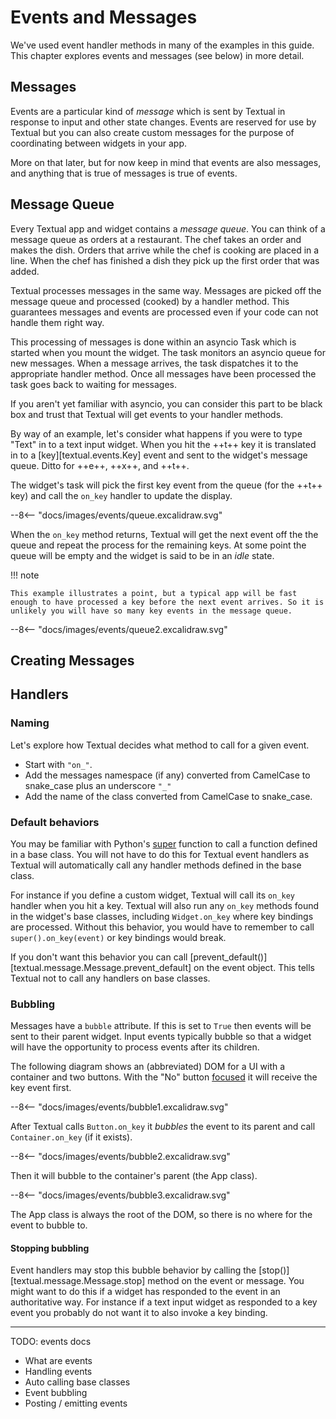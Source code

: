 # Events and Messages

We've used event handler methods in many of the examples in this guide. This chapter explores events and messages (see below) in more detail.

## Messages

Events are a particular kind of *message* which is sent by Textual in response to input and other state changes. Events are reserved for use by Textual but you can also create custom messages for the purpose of coordinating between widgets in your app.

More on that later, but for now keep in mind that events are also messages, and anything that is true of messages is true of events.

## Message Queue

Every Textual app and widget contains a *message queue*. You can think of a message queue as orders at a restaurant. The chef takes an order and makes the dish. Orders that arrive while the chef is cooking are placed in a line. When the chef has finished a dish they pick up the first order that was added.

Textual processes messages in the same way. Messages are picked off the message queue and processed (cooked) by a handler method. This guarantees messages and events are processed even if your code can not handle them right way. 

This processing of messages is done within an asyncio Task which is started when you mount the widget. The task monitors an asyncio queue for new messages. When a message arrives, the task dispatches it to the appropriate handler method. Once all messages have been processed the task goes back to waiting for messages.

If you aren't yet familiar with asyncio, you can consider this part to be black box and trust that Textual will get events to your handler methods.

By way of an example, let's consider what happens if you were to type "Text" in to a text input widget. When you hit the ++t++ key it is translated in to a [key][textual.events.Key] event and sent to the widget's message queue. Ditto for ++e++, ++x++, and ++t++. 

The widget's task will pick the first key event from the queue (for the ++t++ key) and call the `on_key` handler to update the display.

<div class="excalidraw">
--8<-- "docs/images/events/queue.excalidraw.svg"
</div>

When the `on_key` method returns, Textual will get the next event off the the queue and repeat the process for the remaining keys. At some point the queue will be empty and the widget is said to be in an *idle* state.

!!! note

    This example illustrates a point, but a typical app will be fast enough to have processed a key before the next event arrives. So it is unlikely you will have so many key events in the message queue.

<div class="excalidraw">
--8<-- "docs/images/events/queue2.excalidraw.svg"
</div>

## Creating Messages

## Handlers


### Naming

Let's explore how Textual decides what method to call for a given event.

- Start with `"on_"`.
- Add the messages namespace (if any) converted from CamelCase to snake_case plus an underscore `"_"`
- Add the name of the class converted from CamelCase to snake_case.

### Default behaviors

You may be familiar with Python's [super](https://docs.python.org/3/library/functions.html#super) function to call a function defined in a base class. You will not have to do this for Textual event handlers as Textual will automatically call any handler methods defined in the base class.

For instance if you define a custom widget, Textual will call its `on_key` handler when you hit a key. Textual will also run any `on_key` methods found in the widget's base classes, including `Widget.on_key` where key bindings are processed. Without this behavior, you would have to remember to call `super().on_key(event)` or key bindings would break. 

If you don't want this behavior you can call [prevent_default()][textual.message.Message.prevent_default] on the event object. This tells Textual not to call any handlers on base classes.


### Bubbling

Messages have a `bubble` attribute. If this is set to `True` then events will be sent to their parent widget. Input events typically bubble so that a widget will have the opportunity to process events after its children.

The following diagram shows an (abbreviated) DOM for a UI with a container and two buttons. With the "No" button [focused](#) it will receive the key event first.

<div class="excalidraw">
--8<-- "docs/images/events/bubble1.excalidraw.svg"
</div>

After Textual calls `Button.on_key` it _bubbles_ the event to its parent and call `Container.on_key` (if it exists).

<div class="excalidraw">
--8<-- "docs/images/events/bubble2.excalidraw.svg"
</div>

Then it will bubble to the container's parent (the App class).

<div class="excalidraw">
--8<-- "docs/images/events/bubble3.excalidraw.svg"
</div>

The App class is always the root of the DOM, so there is no where for the event to bubble to.

#### Stopping bubbling

Event handlers may stop this bubble behavior by calling the [stop()][textual.message.Message.stop] method on the event or message. You might want to do this if a widget has responded to the event in an authoritative way. For instance if a text input widget as responded to a key event you probably do not want it to also invoke a key binding.



<hr> 
TODO: events docs

- What are events
- Handling events
- Auto calling base classes
- Event bubbling
- Posting / emitting events
